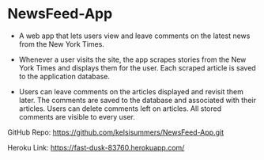 # NewsFeed-App

- A web app that lets users view and leave comments on the latest news from the New York Times.

- Whenever a user visits the site, the app scrapes stories from the New York Times and displays them for the user. Each scraped article is saved to the application database.

- Users can leave comments on the articles displayed and revisit them later. The comments are saved to the database and associated with their articles. Users can delete comments left on articles. All stored comments are visible to every user.


GitHub Repo: https://github.com/kelsisummers/NewsFeed-App.git

Heroku Link: https://fast-dusk-83760.herokuapp.com/
